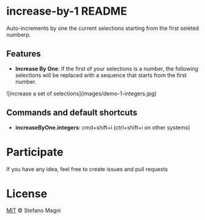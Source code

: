 # increase-by-1 README

Auto-increments by one the current selections starting from the first seleted numberp.

## Features

* **Increase By One**: if the first of your selections is a number, the following selections will be replaced with a sequence that starts from the first number.

\!\[increase a set of selections\]\(images/demo-1-integers.jpg\)

## Commands and default shortcuts

* **increaseByOne.integers**: cmd+shift+i (ctrl+shift+i on other systems)

# Participate

If you have any idea, feel free to create issues and pull requests

# License

[MIT](LICENSE) &copy; Stefano Magni

